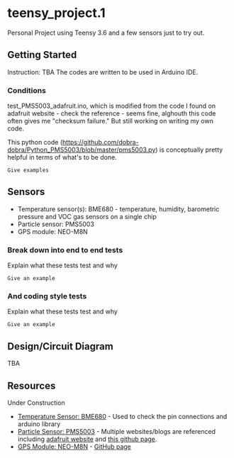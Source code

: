 # teensy_project.1

Personal Project using Teensy 3.6 and a few sensors just to try out.


## Getting Started

Instruction: TBA
The codes are written to be used in Arduino IDE.

### Conditions

test_PMS5003_adafruit.ino, which is modified from the code I found on adafruit website - check the reference - seems fine, alghouth this code often gives me "checksum failure." But still working on writing my own code. 

This python code (https://github.com/dobra-dobra/Python_PMS5003/blob/master/pms5003.py) is conceptually pretty helpful in terms of what's to be done.

```
Give examples
```

## Sensors

* Temperature sensor(s): BME680 - temperature, humidity, barometric pressure and VOC gas sensors on a single chip
* Particle sensor: PMS5003
* GPS module: NEO-M8N

### Break down into end to end tests

Explain what these tests test and why

```
Give an example
```

### And coding style tests

Explain what these tests test and why

```
Give an example
```

## Design/Circuit Diagram

TBA

## Resources
Under Construction

* [Temperature Sensor: BME680](https://learn.adafruit.com/adafruit-bme680-humidity-temperature-barometic-pressure-voc-gas/overview) - Used to check the pin connections and arduino library
* [Particle Sensor: PMS5003](https://www.adafruit.com/product/3686) - Multiple websites/blogs are referenced including [adafruit website](https://learn.adafruit.com/pm25-air-quality-sensor/arduino-code) and [this github page](https://github.com/jbanaszczyk/pms5003). 
* [GPS Module: NEO-M8N](https://www.u-blox.com/en/product/neo-m8-series) - [GitHub page](https://github.com/SlashDevin/NeoGPS)
